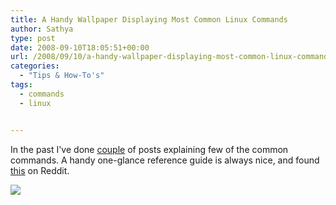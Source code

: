 ```yaml
---
title: A Handy Wallpaper Displaying Most Common Linux Commands
author: Sathya
type: post
date: 2008-09-10T18:05:51+00:00
url: /2008/09/10/a-handy-wallpaper-displaying-most-common-linux-commands/
categories:
  - "Tips & How-To's"
tags:
  - commands
  - linux


---
```

In the past I've done [couple][1] of posts explaining few of the common commands. A handy one-glance reference guide is always nice, and found [this](https://www.reddit.com/r/programming/comments/ddaak/linux_commands_wallpaper_hires/) on Reddit.

![][3]

 [1]: https://sathyasays.com/tags/commands/
 [3]: https://i.imgur.com/CJkR9.png
